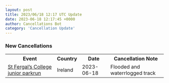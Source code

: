 ```yaml
---
layout: post
title: 2023/06/18 12:17 UTC Update
date: 2023-06-18 12:17:45 +0000
author: Cancellations Bot
category: 'Cancellation Update'
---
```


<h3>New Cancellations</h3>
<div class='hscrollable'>
<table style='width: 100%'>
    <tr>
        <th>Event</th>
        <th>Country</th>
        <th>Date</th>
        <th>Cancellation Note</th>
    </tr>
    <tr>
        <td><a href="https://www.parkrun.ie/stfergalscollege-juniors">St Fergal’s College junior parkrun</a></td>
        <td>Ireland</td>
        <td>2023-06-18</td>
        <td>Flooded and waterrlogged track</td>
    </tr>
</table>
</div>
